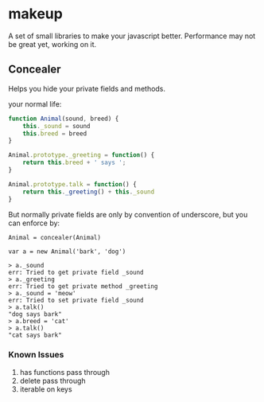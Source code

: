 # makeup
A set of small libraries to make your javascript better. Performance may not be great yet, working on it.

## Concealer
Helps you hide your private fields and methods.

your normal life:
```javascript
function Animal(sound, breed) {
    this._sound = sound
    this.breed = breed
}

Animal.prototype._greeting = function() {
    return this.breed + ' says ';
}

Animal.prototype.talk = function() {
    return this._greeting() + this._sound
}

```

But normally private fields are only by convention of underscore, but you can enforce by:

```
Animal = concealer(Animal)

var a = new Animal('bark', 'dog')
```

```
> a._sound
err: Tried to get private field _sound
> a._greeting
err: Tried to get private method _greeting
> a._sound = 'meow'
err: Tried to set private field _sound
> a.talk()
"dog says bark"
> a.breed = 'cat'
> a.talk()
"cat says bark"

```

### Known Issues
1. has functions pass through
2. delete pass through
3. iterable on keys

